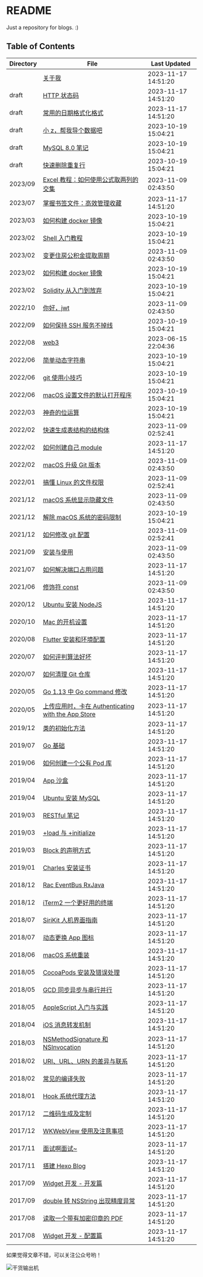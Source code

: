 # README

Just a repository for blogs. :)

## Table of Contents

| Directory | File | Last Updated |
| --- | --- | --- |
|  | [关于我](about.md) | 2023-11-17 14:51:20 |
| draft | [HTTP 状态码](draft/http-status-code.md) | 2023-11-17 14:51:20 |
| draft | [常用的日期格式化格式](draft/date-formatter.md) | 2023-11-17 14:51:20 |
| draft | [小 z，帮我导个数据吧](draft/txt-to-csv.md) | 2023-10-19 15:04:21 |
| draft | [MySQL 8.0 笔记](draft/tips-for-mysql.md) | 2023-10-19 15:04:21 |
| draft | [快速删除重复行](draft/delete-duplicate-rows.md) | 2023-10-19 15:04:21 |
| 2023/09 | [Excel 教程：如何使用公式取两列的交集](2023/09/find-intersection-of-two-columns.md) | 2023-11-09 02:43:50 |
| 2023/07 | [掌握书签文件：高效管理收藏](2023/07/parse-bookmarks.md) | 2023-11-17 14:51:20 |
| 2023/03 | [如何构建 docker 镜像](2023/03/shebang.md) | 2023-10-19 15:04:21 |
| 2023/02 | [Shell 入门教程](2023/02/introduction-to-shell.md) | 2023-10-19 15:04:21 |
| 2023/02 | [变更住房公积金提取周期](2023/02/housing-provident-fund.md) | 2023-11-09 02:43:50 |
| 2023/02 | [如何构建 docker 镜像](2023/02/how-to-create-image.md) | 2023-10-19 15:04:21 |
| 2023/02 | [Solidity 从入门到放弃](2023/02/solidity.md) | 2023-10-19 15:04:21 |
| 2022/10 | [你好，jwt](2022/10/hello-jwt.md) | 2023-11-09 02:43:50 |
| 2022/09 | [如何保持 SSH 服务不掉线](2022/09/keep-alive-ssh.md) | 2023-10-19 15:04:21 |
| 2022/08 | [web3](2022/08/web3.md) | 2023-06-15 22:04:36 |
| 2022/06 | [简单动态字符串](2022/06/simple-dynamic-string.md) | 2023-10-19 15:04:21 |
| 2022/06 | [git 使用小技巧](2022/06/tips-for-git.md) | 2023-10-19 15:04:21 |
| 2022/06 | [macOS 设置文件的默认打开程序](2022/06/set-file-default-opening-mode.md) | 2023-10-19 15:04:21 |
| 2022/03 | [神奇的位运算](2022/03/bit-operation.md) | 2023-10-19 15:04:21 |
| 2022/02 | [快速生成表结构的结构体](2022/02/generate-table-struct.md) | 2023-11-09 02:52:41 |
| 2022/02 | [如何创建自己 module](2022/02/create-personal-module.md) | 2023-11-17 14:51:20 |
| 2022/02 | [macOS 升级 Git 版本](2022/02/update-git-version.md) | 2023-11-09 02:43:50 |
| 2022/01 | [搞懂 Linux 的文件权限](2022/01/linux-file-permissions.md) | 2023-11-09 02:52:41 |
| 2021/12 | [macOS 系统显示隐藏文件](2021/12/show-hidden-files.md) | 2023-11-09 02:43:50 |
| 2021/12 | [解除 macOS 系统的密码限制](2021/12/remove-password-limit.md) | 2023-10-19 15:04:21 |
| 2021/12 | [如何修改 git 配置](2021/12/modify-git-configuration.md) | 2023-11-09 02:52:41 |
| 2021/09 | [安装与使用](2021/09/setup-and-use.md) | 2023-11-09 02:43:50 |
| 2021/07 | [如何解决端口占用问题](2021/07/resolve-port-occupancy.md) | 2023-11-17 14:51:20 |
| 2021/06 | [修饰符 const](2021/06/const.md) | 2023-11-09 02:43:50 |
| 2020/12 | [Ubuntu 安装 NodeJS](2020/12/install-nodejs.md) | 2023-11-17 14:51:20 |
| 2020/10 | [Mac 的开机设置](2020/10/configure-mac.md) | 2023-11-17 14:51:20 |
| 2020/08 | [Flutter 安装和环境配置](2020/08/install-flutter.md) | 2023-11-17 14:51:20 |
| 2020/07 | [如何评判算法好坏](2020/07/judge-algorithm-quality.md) | 2023-11-17 14:51:20 |
| 2020/07 | [如何清理 Git 仓库](2020/07/clean-up-git-repository.md) | 2023-11-17 14:51:20 |
| 2020/05 | [Go 1.13 中 Go command 修改](2020/05/go-command.md) | 2023-11-17 14:51:20 |
| 2020/05 | [上传应用时，卡在 Authenticating with the App Store](2020/05/authenticating-with-the-app-store.md) | 2023-11-17 14:51:20 |
| 2019/12 | [类的初始化方法](2019/12/initializer.md) | 2023-11-17 14:51:20 |
| 2019/07 | [Go 基础](2019/07/go.md) | 2023-11-17 14:51:20 |
| 2019/06 | [如何创建一个公有 Pod 库](2019/06/create-pod.md) | 2023-11-17 14:51:20 |
| 2019/04 | [App 沙盒](2019/04/sandbox.md) | 2023-11-17 14:51:20 |
| 2019/04 | [Ubuntu 安装 MySQL](2019/04/install-mysql.md) | 2023-11-17 14:51:20 |
| 2019/03 | [RESTful 笔记](2019/03/introduction-to-restful.md) | 2023-11-17 14:51:20 |
| 2019/03 | [+load 与 +initialize](2019/03/load-and-initialize.md) | 2023-11-17 14:51:20 |
| 2019/03 | [Block 的声明方式](2019/03/block-statement.md) | 2023-11-17 14:51:20 |
| 2019/01 | [Charles 安装证书](2019/01/install-charles-certificate.md) | 2023-11-17 14:51:20 |
| 2018/12 | [Rac EventBus RxJava](2018/12/rac-eventbus-rxjava.md) | 2023-11-17 14:51:20 |
| 2018/12 | [iTerm2 一个更好用的终端](2018/12/a-better-terminal.md) | 2023-11-17 14:51:20 |
| 2018/07 | [SiriKit 人机界面指南](2018/07/sirikit.md) | 2023-11-17 14:51:20 |
| 2018/07 | [动态更换 App 图标](2018/07/dynamic-icon.md) | 2023-11-17 14:51:20 |
| 2018/06 | [macOS 系统重装](2018/06/reinstall-mac-system.md) | 2023-11-17 14:51:20 |
| 2018/05 | [CocoaPods 安装及错误处理](2018/05/cocoapods.md) | 2023-11-17 14:51:20 |
| 2018/05 | [GCD 同步异步与串行并行](2018/05/gcd.md) | 2023-11-17 14:51:20 |
| 2018/05 | [AppleScript 入门与实践](2018/05/introduction-to-applescript.md) | 2023-11-17 14:51:20 |
| 2018/04 | [iOS 消息转发机制](2018/04/message-forwarding.md) | 2023-11-17 14:51:20 |
| 2018/03 | [NSMethodSignature 和 NSInvocation](2018/03/nsmethodsignature-nsinvocation.md) | 2023-11-17 14:51:20 |
| 2018/02 | [URI、URL、URN 的差异与联系](2018/02/uri-url-urn.md) | 2023-11-17 14:51:20 |
| 2018/02 | [常见的编译失败](2018/02/build-failed.md) | 2023-11-17 14:51:20 |
| 2018/01 | [Hook 系统代理方法](2018/01/hook-system-delegate-method.md) | 2023-11-17 14:51:20 |
| 2017/12 | [二维码生成及定制](2017/12/create-qr-code.md) | 2023-11-17 14:51:20 |
| 2017/12 | [WKWebView 使用及注意事项](2017/12/wkwebview.md) | 2023-11-17 14:51:20 |
| 2017/11 | [面试啊面试~](2017/11/interview.md) | 2023-11-17 14:51:20 |
| 2017/11 | [搭建 Hexo Blog](2017/11/set-up-hexo-blog.md) | 2023-11-17 14:51:20 |
| 2017/09 | [Widget 开发 - 开发篇](2017/09/widget-development.md) | 2023-11-17 14:51:20 |
| 2017/09 | [double 转 NSString 出现精度异常](2017/09/double-to-nsstring.md) | 2023-11-17 14:51:20 |
| 2017/08 | [读取一个带有加密印章的 PDF](2017/08/read-pdf-with-cryptographic-seal.md) | 2023-11-17 14:51:20 |
| 2017/08 | [Widget 开发 - 配置篇](2017/08/widget-configuration.md) | 2023-11-17 14:51:20 |

如果觉得文章不错，可以关注公众号哟！

![干货输出机](https://file.zhangpeng.site/wechat/qrcode.jpg)
